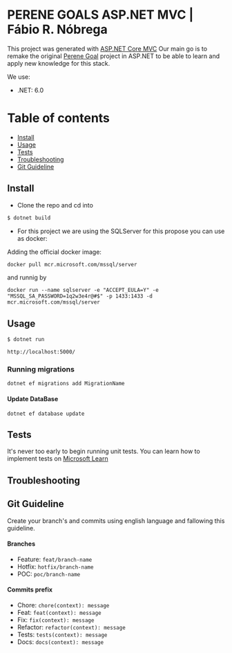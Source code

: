 # PERENE GOALS ASP.NET MVC | Fábio R. Nóbrega 

This project was generated with [ASP.NET Core MVC](https://learn.microsoft.com/aspnet/core) Our main go is to remake the original [Perene Goal](https://github.com/FabioRNobrega/perene-goals/tree/main) project in ASP.NET to be able to learn and apply new knowledge for this stack.

We use:
 - .NET: 6.0

Table of contents
=================

  * [Install](#install)
  * [Usage](#usage)
  * [Tests](#tests)
  * [Troubleshooting](#troubleshooting)
  * [Git Guideline](#git-guideline)

## Install

+ Clone the repo and cd into 

``` bash
$ dotnet build
```

+ For this project we are using the SQLServer for this propose you can use as docker: 

Adding the official docker image:

```bash
docker pull mcr.microsoft.com/mssql/server
```

and runnig by 

```
docker run --name sqlserver -e "ACCEPT_EULA=Y" -e "MSSQL_SA_PASSWORD=1q2w3e4r@#$" -p 1433:1433 -d mcr.microsoft.com/mssql/server
```

## Usage

```bash
$ dotnet run
```

```
http://localhost:5000/
```


### Running migrations 

```
dotnet ef migrations add MigrationName
```

#### Update DataBase 

```
dotnet ef database update
```


## Tests

It's never too early to begin running unit tests. You can learn how to implement tests on [Microsoft Learn](https://learn.microsoft.com/en-us/dotnet/core/testing/unit-testing-with-dotnet-test)


## Troubleshooting 


## Git Guideline
Create your branch's and commits using english language and fallowing this guideline.

#### Branches
- Feature:  `feat/branch-name`
- Hotfix: `hotfix/branch-name`
- POC: `poc/branch-name`

#### Commits prefix
- Chore: `chore(context): message`
- Feat: `feat(context): message`
- Fix: `fix(context): message`
- Refactor: `refactor(context): message`
- Tests: `tests(context): message`
- Docs: `docs(context): message`

